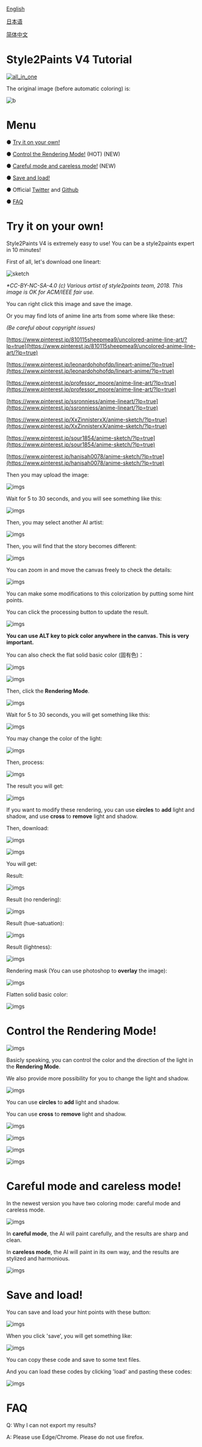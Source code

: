 ﻿[English](https://style2paints.github.io/)

[日本语](https://style2paints.github.io/README_ja)

[简体中文](https://style2paints.github.io/README_zh)

# Style2Paints V4 Tutorial

[![all_in_one](https://github.com/lllyasviel/style2paints/raw/master/imgs/1.jpg)](https://github.com/lllyasviel/style2paints/raw/master/imgs/1.jpg)

The original image (before automatic coloring) is:

![b](https://github.com/lllyasviel/style2paints/raw/master/imgs/sample.jpg)

# Menu

● [Try it on your own!](#stry)

● [Control the Rendering Mode!](#scon) (HOT) (NEW)

● [Careful mode and careless mode!](#care) (NEW)

● [Save and load!](#sl)

● Official [Twitter](https://twitter.com/IlIIlIIIllIllII) and [Github](https://github.com/lllyasviel/style2paints)

● [FAQ](#faq)

<span id="stry"></span>

# Try it on your own!

Style2Paints V4 is extremely easy to use! You can be a style2paints expert in 10 minutes!

First of all, let's download one lineart:

![sketch](https://github.com/lllyasviel/style2paints/raw/master/imgs/2.jpg)

*\*CC-BY-NC-SA-4.0 (c) Various artist of style2paints team, 2018. This image is OK for ACM/IEEE fair use.*

You can right click this image and save the image. 

Or you may find lots of anime line arts from some where like these:

*(Be careful about copyright issues)*

[https://www.pinterest.jp/810115sheepmea9/uncolored-anime-line-art/?lp=true](https://www.pinterest.jp/810115sheepmea9/uncolored-anime-line-art/?lp=true)

[https://www.pinterest.jp/leonardohohofdp/lineart-anime/?lp=true](https://www.pinterest.jp/leonardohohofdp/lineart-anime/?lp=true)

[https://www.pinterest.jp/professor_moore/anime-line-art/?lp=true](https://www.pinterest.jp/professor_moore/anime-line-art/?lp=true)

[https://www.pinterest.jp/ssronniess/anime-lineart/?lp=true](https://www.pinterest.jp/ssronniess/anime-lineart/?lp=true)

[https://www.pinterest.jp/XxZinnisterxX/anime-sketch/?lp=true](https://www.pinterest.jp/XxZinnisterxX/anime-sketch/?lp=true)

[https://www.pinterest.jp/sour1854/anime-sketch/?lp=true](https://www.pinterest.jp/sour1854/anime-sketch/?lp=true)

[https://www.pinterest.jp/hanisah0078/anime-sketch/?lp=true](https://www.pinterest.jp/hanisah0078/anime-sketch/?lp=true)


Then you may upload the image:

![imgs](https://github.com/lllyasviel/style2paints/raw/master/imgs/3.jpg)

Wait for 5 to 30 seconds, and you will see something like this:

![imgs](https://github.com/lllyasviel/style2paints/raw/master/imgs/4.jpg)

Then, you may select another AI artist:

![imgs](https://github.com/lllyasviel/style2paints/raw/master/imgs/5.jpg)

Then, you will find that the story becomes different:

![imgs](https://github.com/lllyasviel/style2paints/raw/master/imgs/6.jpg)

You can zoom in and move the canvas freely to check the details:

![imgs](https://github.com/lllyasviel/style2paints/raw/master/imgs/7.jpg)

You can make some modifications to this colorization by putting some hint points.

You can click the processing button to update the result.

![imgs](https://github.com/lllyasviel/style2paints/raw/master/imgs/8.jpg)

**You can use ALT key to pick color anywhere in the canvas. This is very important.**

You can also check the flat solid basic color (固有色)：

![imgs](https://github.com/lllyasviel/style2paints/raw/master/imgs/8.5.jpg)

![imgs](https://github.com/lllyasviel/style2paints/raw/master/imgs/9.jpg)

Then, click the **Rendering Mode**.

![imgs](https://github.com/lllyasviel/style2paints/raw/master/imgs/10.jpg)

Wait for 5 to 30 seconds, you will get something like this:

![imgs](https://github.com/lllyasviel/style2paints/raw/master/imgs/11.jpg)

You may change the color of the light:

![imgs](https://github.com/lllyasviel/style2paints/raw/master/imgs/12.jpg)

Then, process:

![imgs](https://github.com/lllyasviel/style2paints/raw/master/imgs/13.jpg)

The result you will get:

![imgs](https://github.com/lllyasviel/style2paints/raw/master/imgs/14.jpg)

If you want to modify these rendering, you can use **circles** to **add** light and shadow, and use **cross** to **remove** light and shadow.

Then, download:

![imgs](https://github.com/lllyasviel/style2paints/raw/master/imgs/15.jpg)

![imgs](https://github.com/lllyasviel/style2paints/raw/master/imgs/16.jpg)

You will get:

Result:

![imgs](https://github.com/lllyasviel/style2paints/raw/master/imgs/a2.jpg)

Result (no rendering):

![imgs](https://github.com/lllyasviel/style2paints/raw/master/imgs/a1.jpg)

Result (hue-satuation):

![imgs](https://github.com/lllyasviel/style2paints/raw/master/imgs/a3.jpg)

Result (lightness):

![imgs](https://github.com/lllyasviel/style2paints/raw/master/imgs/a4.jpg)

Rendering mask (You can use photoshop to **overlay** the image):

![imgs](https://github.com/lllyasviel/style2paints/raw/master/imgs/a5.jpg)

Flatten solid basic color:

![imgs](https://github.com/lllyasviel/style2paints/raw/master/imgs/a6.jpg)

<span id="scon"></span>

# Control the Rendering Mode!

![imgs](https://github.com/lllyasviel/style2paints/raw/master/imgs/12.jpg)

Basicly speaking, you can control the color and the direction of the light in the **Rendering Mode**.

We also provide more possibility for you to change the light and shadow.

![imgs](https://github.com/lllyasviel/style2paints/raw/master/imgs/17.jpg)

You can use **circles** to **add** light and shadow.

You can use **cross** to **remove** light and shadow.

![imgs](https://github.com/lllyasviel/style2paints/raw/master/imgs/18.jpg)

![imgs](https://github.com/lllyasviel/style2paints/raw/master/imgs/19.jpg)

![imgs](https://github.com/lllyasviel/style2paints/raw/master/imgs/20.jpg)

![imgs](https://github.com/lllyasviel/style2paints/raw/master/imgs/201.jpg)

<span id="care"></span>

# Careful mode and careless mode!

In the newest version you have two coloring mode: careful mode and careless mode.

![imgs](https://github.com/lllyasviel/style2paints/raw/master/imgs/c1.jpg)

In **careful mode**, the AI will paint carefully, and the results are sharp and clean.

In **careless mode**, the AI will paint in its own way, and the results are stylized and harmonious.

![imgs](https://github.com/lllyasviel/style2paints/raw/master/imgs/c2.jpg)

<span id="sl"></span>

# Save and load!

You can save and load your hint points with these button:

![imgs](https://github.com/lllyasviel/style2paints/raw/master/imgs/21.jpg)

When you click 'save', you will get something like:

![imgs](https://github.com/lllyasviel/style2paints/raw/master/imgs/22.jpg)

You can copy these code and save to some text files.

And you can load these codes by clicking 'load' and pasting these codes:

![imgs](https://github.com/lllyasviel/style2paints/raw/master/imgs/23.jpg)

<span id="faq"></span>

# FAQ

Q: Why I can not export my results?

A: Please use Edge/Chrome. Please do not use firefox.

